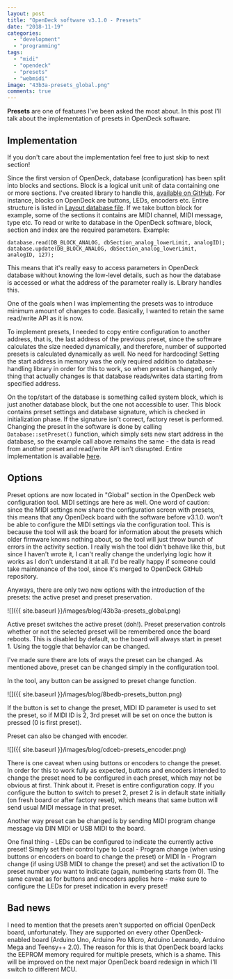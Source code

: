 ```yaml
---
layout: post
title: "OpenDeck software v3.1.0 - Presets"
date: "2018-11-19"
categories: 
  - "development"
  - "programming"
tags: 
  - "midi"
  - "opendeck"
  - "presets"
  - "webmidi"
image: "43b3a-presets_global.png"
comments: true
---
```


**Presets** are one of features I've been asked the most about. In this post I'll talk about the implementation of presets in OpenDeck software.

## Implementation

If you don't care about the implementation feel free to just skip to next section!

Since the first version of OpenDeck, database (configuration) has been split into blocks and sections. Block is a logical unit unit of data containing one or more sections. I've created library to handle this, [available on GitHub](https://github.com/paradajz/LESS-DB). For instance, blocks on OpenDeck are buttons, LEDs, encoders etc. Entire structure is listed in [Layout database file](https://github.com/paradajz/OpenDeck/blob/c0bfd5140d82772d80c347d660f1cf06937b8c57/src/application/database/Layout.cpp). If we take button block for example, some of the sections it contains are MIDI channel, MIDI message, type etc. To read or write to database in the OpenDeck software, block, section and index are the required parameters. Example:

```
database.read(DB_BLOCK_ANALOG, dbSection_analog_lowerLimit, analogID);
database.update(DB_BLOCK_ANALOG, dbSection_analog_lowerLimit, analogID, 127);
```

This means that it's really easy to access parameters in OpenDeck database without knowing the low-level details, such as how the database is accessed or what the address of the parameter really is. Library handles this.

One of the goals when I was implementing the presets was to introduce minimum amount of changes to code. Basically, I wanted to retain the same read/write API as it is now.

To implement presets, I needed to copy entire configuration to another address, that is, the last address of the previous preset, since the software calculates the size needed dynamically, and therefore, number of supported presets is calculated dynamically as well. No need for hardcoding! Setting the start address in memory was the only required addition to database-handling library in order for this to work, so when preset is changed, only thing that actually changes is that database reads/writes data starting from specified address.

On the top/start of the database is something called system block, which is just another database block, but the one not accessible to user. This block contains preset settings and database signature, which is checked in initialization phase. If the signature isn't correct, factory reset is performed. Changing the preset in the software is done by calling `Database::setPreset()` function, which simply sets new start address in the database, so the example call above remains the same - the data is read from another preset and read/write API isn't disrupted. Entire implementation is available [here](https://github.com/paradajz/OpenDeck/blob/master/src/application/database/Database.cpp).

## Options

Preset options are now located in "Global" section in the OpenDeck web configuration tool. MIDI settings are here as well. One word of caution: since the MIDI settings now share the configuration screen with presets, this means that any OpenDeck board with the software before v3.1.0. won't be able to configure the MIDI settings via the configuration tool. This is because the tool will ask the board for information about the presets which older firmware knows nothing about, so the tool will just throw bunch of errors in the activity section. I really wish the tool didn't behave like this, but since I haven't wrote it, I can't really change the underlying logic how it works as I don't understand it at all. I'd be really happy if someone could take maintenance of the tool, since it's merged to OpenDeck GitHub repository.

Anyways, there are only two new options with the introduction of the presets: the active preset and preset preservation.

![]({{ site.baseurl }}/images/blog/43b3a-presets_global.png)

Active preset switches the active preset (doh!). Preset preservation controls whether or not the selected preset will be remembered once the board reboots. This is disabled by default, so the board will always start in preset 1. Using the toggle that behavior can be changed.

I've made sure there are lots of ways the preset can be changed. As mentioned above, preset can be changed simply in the configuration tool.

In the tool, any button can be assigned to preset change function.

![]({{ site.baseurl }}/images/blog/8bedb-presets_button.png)

If the button is set to change the preset, MIDI ID parameter is used to set the preset, so if MIDI ID is 2, 3rd preset will be set on once the button is pressed (0 is first preset).

Preset can also be changed with encoder.

![]({{ site.baseurl }}/images/blog/cdceb-presets_encoder.png)

There is one caveat when using buttons or encoders to change the preset. In order for this to work fully as expected, buttons and encoders intended to change the preset need to be configured in each preset, which may not be obvious at first. Think about it. Preset is entire configuration copy. If you configure the button to switch to preset 2, preset 2 is in default state initially (on fresh board or after factory reset), which means that same button will send usual MIDI message in that preset.

Another way preset can be changed is by sending MIDI program change message via DIN MIDI or USB MIDI to the board.

One final thing - LEDs can be configured to indicate the currently active preset! Simply set their control type to Local - Program change (when using buttons or encoders on board to change the preset) or MIDI In - Program change (if using USB MIDI to change the preset) and set the activation ID to preset number you want to indicate (again, numbering starts from 0). The same caveat as for buttons and encoders applies here - make sure to configure the LEDs for preset indication in every preset!

## Bad news

I need to mention that the presets aren't supported on official OpenDeck board, unfortunately. They are supported on every other OpenDeck-enabled board (Arduino Uno, Arduino Pro Micro, Arduino Leonardo, Arduino Mega and Teensy++ 2.0). The reason for this is that OpenDeck board lacks the EEPROM memory required for multiple presets, which is a shame. This will be improved on the next major OpenDeck board redesign in which I'll switch to different MCU.
